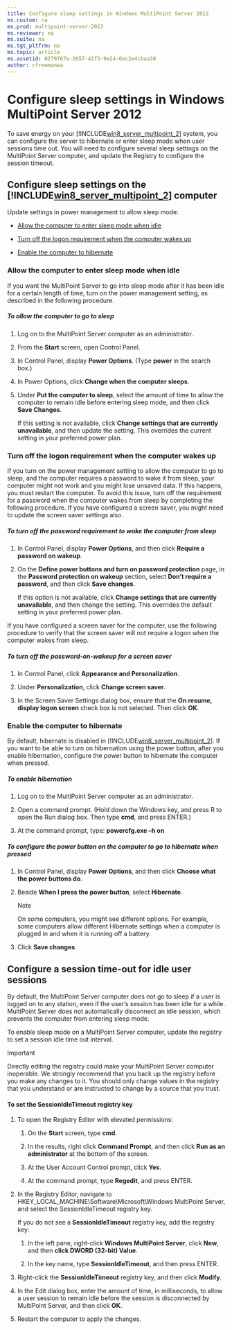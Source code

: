 ```yaml
---
title: Configure sleep settings in Windows MultiPoint Server 2012
ms.custom: na
ms.prod: multipoint-server-2012
ms.reviewer: na
ms.suite: na
ms.tgt_pltfrm: na
ms.topic: article
ms.assetid: 0279767e-2657-41f3-9e24-6ec2e4cbaa38
author: cfreemanwa
---
```

# Configure sleep settings in Windows MultiPoint Server 2012
To save energy on your [!INCLUDE[win8_server_multipoint_2](../Token/win8_server_multipoint_2_md.md)] system, you can configure the server to hibernate or enter sleep mode when user sessions time out. You will need to configure several sleep settings on the MultiPoint Server computer, and update the Registry to configure the session timeout.  
  
## Configure sleep settings on the [!INCLUDE[win8_server_multipoint_2](../Token/win8_server_multipoint_2_md.md)] computer  
Update settings in power management to allow sleep mode:  
  
-   [Allow the computer to enter sleep mode when idle](#BKMK_AllowComputerToEnterSleepMode)  
  
-   [Turn off the logon requirement when the computer wakes up](#BKMK_TurnOffLoggingRequirement)  
  
-   [Enable the computer to hibernate](#BKMK_EnableComputerToHibernate)  
  
### <a name="BKMK_AllowComputerToEnterSleepMode"></a>Allow the computer to enter sleep mode when idle  
If you want the MultiPoint Server to go into sleep mode after it has been idle for a certain length of time, turn on the power management setting, as described in the following procedure.  
  
##### To allow the computer to go to sleep  
  
1.  Log on to the MultiPoint Server computer as an administrator.  
  
2.  From the **Start** screen, open Control Panel.  
  
3.  In Control Panel, display **Power Options**. \(Type **power** in the search box.\)  
  
4.  In Power Options, click **Change when the computer sleeps**.  
  
5.  Under **Put the computer to sleep**, select the amount of time to allow the computer to remain idle before entering sleep mode, and then click **Save Changes**.  
  
    If this setting is not available, click **Change settings that are currently unavailable**, and then update the setting. This overrides the current setting in your preferred power plan.  
  
### <a name="BKMK_TurnOffLoggingRequirement"></a>Turn off the logon requirement when the computer wakes up  
If you turn on the power management setting to allow the computer to go to sleep, and the computer requires a password to wake it from sleep, your computer might not work and you might lose unsaved data. If this happens, you must restart the computer. To avoid this issue, turn off the requirement for a password when the computer wakes from sleep by completing the following procedure. If you have configured a screen saver, you might need to update the screen saver settings also.  
  
##### To turn off the password requirement to wake the computer from sleep  
  
1.  In Control Panel, display **Power Options**, and then click **Require a password on wakeup**.  
  
2.  On the **Define power buttons and turn on password protection** page, in the **Password protection on wakeup** section, select **Don’t require a password**, and then click **Save changes**.  
  
    If this option is not available, click **Change settings that are currently unavailable**, and then change the setting. This overrides the default setting in your preferred power plan.  
  
If you have configured a screen saver for the computer, use the following procedure to verify that the screen saver will not require a logon when the computer wakes from sleep.  
  
##### To turn off the password\-on\-wakeup for a screen saver  
  
1.  In Control Panel, click **Appearance and Personalization**.  
  
2.  Under **Personalization**, click **Change screen saver**.  
  
3.  In the Screen Saver Settings dialog box, ensure that the **On resume, display logon screen** check box is not selected. Then click **OK**.  
  
### <a name="BKMK_EnableComputerToHibernate"></a>Enable the computer to hibernate  
By default, hibernate is disabled in [!INCLUDE[win8_server_multipoint_2](../Token/win8_server_multipoint_2_md.md)]. If you want to be able to turn on hibernation using the power button, after you enable hibernation, configure the power button to hibernate the computer when pressed.  
  
##### To enable hibernation  
  
1.  Log on to the MultiPoint Server computer as an administrator.  
  
2.  Open a command prompt. \(Hold down the Windows key, and press R to open the Run dialog box. Then type **cmd**, and press ENTER.\)  
  
3.  At the command prompt, type: **powercfg.exe –h on**  
  
##### To configure the power button on the computer to go to hibernate when pressed  
  
1.  In Control Panel, display **Power Options**, and then click **Choose what the power buttons do**.  
  
2.  Beside **When I press the power button**, select **Hibernate**.  
  
    > [!NOTE]  
    > On some computers, you might see different options. For example, some computers allow different Hibernate settings when a computer is plugged in and when it is running off a battery.  
  
3.  Click **Save changes**.  
  
## Configure a session time\-out for idle user sessions  
By default, the MultiPoint Server computer does not go to sleep if a user is logged on to any station, even if the user’s session has been idle for a while. MultiPoint Server does not automatically disconnect an idle session, which prevents the computer from entering sleep mode.  
  
To enable sleep mode on a MultiPoint Server computer, update the registry to set a session idle time out interval.  
  
> [!IMPORTANT]  
> Directly editing the registry could make your MultiPoint Server computer inoperable. We strongly recommend that you back up the registry before you make any changes to it. You should only change values in the registry that you understand or are instructed to change by a source that you trust.  
  
#### To set the SessionIdleTimeout registry key  
  
1.  To open the Registry Editor with elevated permissions:  
  
    1.  On the **Start** screen, type **cmd**.  
  
    2.  In the results, right click **Command Prompt**, and then click **Run as an administrator** at the bottom of the screen.  
  
    3.  At the User Account Control prompt, click **Yes**.  
  
    4.  At the command prompt, type **Regedit**, and press ENTER.  
  
2.  In the Registry Editor, navigate to HKEY\_LOCAL\_MACHINE\\Software\\Microsoft\\Windows MultiPoint Server, and select the SessionIdleTimeout registry key.  
  
    If you do not see a **SessionIdleTimeout** registry key, add the registry key:  
  
    1.  In the left pane, right\-click **Windows MultiPoint Server**, click **New**, and then **click DWORD \(32\-bit\) Value**.  
  
    2.  In the key name, type **SessionIdleTimeout**, and then press ENTER.  
  
3.  Right\-click the **SessionIdleTimeout** registry key, and then click **Modify**.  
  
4.  In the Edit dialog box, enter the amount of time, in milliseconds, to allow a user session to remain idle before the session is disconnected by MultiPoint Server, and then click **OK**.  
  
5.  Restart the computer to apply the changes.  
  
